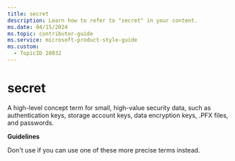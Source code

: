 ```yaml
---
title: secret
description: Learn how to refer to "secret" in your content.
ms.date: 04/15/2024
ms.topic: contributor-guide
ms.service: microsoft-product-style-guide
ms.custom:
  - TopicID 28032
---
```



# secret

A high-level concept term for small, high-value security data, such as authentication keys, storage account keys, data encryption keys, .PFX files, and passwords.

**Guidelines**

Don't use if you can use one of these more precise terms instead.


